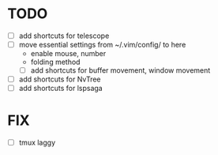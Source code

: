 # TODO
- [ ] add shortcuts for telescope
- [ ] move essential settings from ~/.vim/config/ to here
	- enable mouse, number
	- folding method
	- [ ] add shortcuts for buffer movement, window movement
- [ ] add shortcuts for NvTree
- [ ] add shortcuts for lspsaga

# FIX
- [ ] tmux laggy

